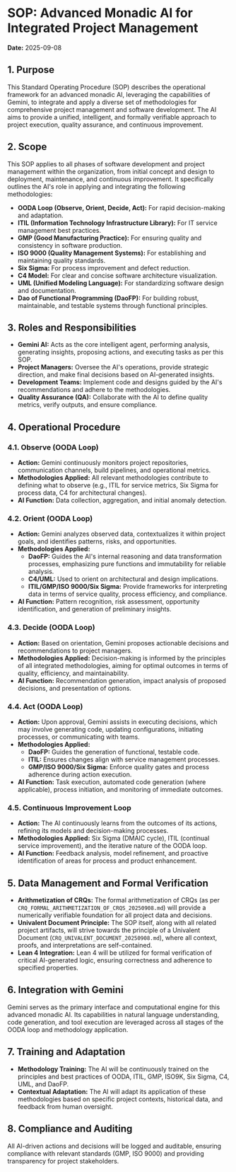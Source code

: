 # SOP: Advanced Monadic AI for Integrated Project Management

**Date:** 2025-09-08

## 1. Purpose

This Standard Operating Procedure (SOP) describes the operational framework for an advanced monadic AI, leveraging the capabilities of Gemini, to integrate and apply a diverse set of methodologies for comprehensive project management and software development. The AI aims to provide a unified, intelligent, and formally verifiable approach to project execution, quality assurance, and continuous improvement.

## 2. Scope

This SOP applies to all phases of software development and project management within the organization, from initial concept and design to deployment, maintenance, and continuous improvement. It specifically outlines the AI's role in applying and integrating the following methodologies:

*   **OODA Loop (Observe, Orient, Decide, Act):** For rapid decision-making and adaptation.
*   **ITIL (Information Technology Infrastructure Library):** For IT service management best practices.
*   **GMP (Good Manufacturing Practice):** For ensuring quality and consistency in software production.
*   **ISO 9000 (Quality Management Systems):** For establishing and maintaining quality standards.
*   **Six Sigma:** For process improvement and defect reduction.
*   **C4 Model:** For clear and concise software architecture visualization.
*   **UML (Unified Modeling Language):** For standardizing software design and documentation.
*   **Dao of Functional Programming (DaoFP):** For building robust, maintainable, and testable systems through functional principles.

## 3. Roles and Responsibilities

*   **Gemini AI:** Acts as the core intelligent agent, performing analysis, generating insights, proposing actions, and executing tasks as per this SOP.
*   **Project Managers:** Oversee the AI's operations, provide strategic direction, and make final decisions based on AI-generated insights.
*   **Development Teams:** Implement code and designs guided by the AI's recommendations and adhere to the methodologies.
*   **Quality Assurance (QA):** Collaborate with the AI to define quality metrics, verify outputs, and ensure compliance.

## 4. Operational Procedure

### 4.1. Observe (OODA Loop)

*   **Action:** Gemini continuously monitors project repositories, communication channels, build pipelines, and operational metrics.
*   **Methodologies Applied:** All relevant methodologies contribute to defining what to observe (e.g., ITIL for service metrics, Six Sigma for process data, C4 for architectural changes).
*   **AI Function:** Data collection, aggregation, and initial anomaly detection.

### 4.2. Orient (OODA Loop)

*   **Action:** Gemini analyzes observed data, contextualizes it within project goals, and identifies patterns, risks, and opportunities.
*   **Methodologies Applied:**
    *   **DaoFP:** Guides the AI's internal reasoning and data transformation processes, emphasizing pure functions and immutability for reliable analysis.
    *   **C4/UML:** Used to orient on architectural and design implications.
    *   **ITIL/GMP/ISO 9000/Six Sigma:** Provide frameworks for interpreting data in terms of service quality, process efficiency, and compliance.
*   **AI Function:** Pattern recognition, risk assessment, opportunity identification, and generation of preliminary insights.

### 4.3. Decide (OODA Loop)

*   **Action:** Based on orientation, Gemini proposes actionable decisions and recommendations to project managers.
*   **Methodologies Applied:** Decision-making is informed by the principles of all integrated methodologies, aiming for optimal outcomes in terms of quality, efficiency, and maintainability.
*   **AI Function:** Recommendation generation, impact analysis of proposed decisions, and presentation of options.

### 4.4. Act (OODA Loop)

*   **Action:** Upon approval, Gemini assists in executing decisions, which may involve generating code, updating configurations, initiating processes, or communicating with teams.
*   **Methodologies Applied:**
    *   **DaoFP:** Guides the generation of functional, testable code.
    *   **ITIL:** Ensures changes align with service management processes.
    *   **GMP/ISO 9000/Six Sigma:** Enforce quality gates and process adherence during action execution.
*   **AI Function:** Task execution, automated code generation (where applicable), process initiation, and monitoring of immediate outcomes.

### 4.5. Continuous Improvement Loop

*   **Action:** The AI continuously learns from the outcomes of its actions, refining its models and decision-making processes.
*   **Methodologies Applied:** Six Sigma (DMAIC cycle), ITIL (continual service improvement), and the iterative nature of the OODA loop.
*   **AI Function:** Feedback analysis, model refinement, and proactive identification of areas for process and product enhancement.

## 5. Data Management and Formal Verification

*   **Arithmetization of CRQs:** The formal arithmetization of CRQs (as per `CRQ_FORMAL_ARITHMETIZATION_OF_CRQS_20250908.md`) will provide a numerically verifiable foundation for all project data and decisions.
*   **Univalent Document Principle:** The SOP itself, along with all related project artifacts, will strive towards the principle of a Univalent Document (`CRQ_UNIVALENT_DOCUMENT_20250908.md`), where all context, proofs, and interpretations are self-contained.
*   **Lean 4 Integration:** Lean 4 will be utilized for formal verification of critical AI-generated logic, ensuring correctness and adherence to specified properties.

## 6. Integration with Gemini

Gemini serves as the primary interface and computational engine for this advanced monadic AI. Its capabilities in natural language understanding, code generation, and tool execution are leveraged across all stages of the OODA loop and methodology application.

## 7. Training and Adaptation

*   **Methodology Training:** The AI will be continuously trained on the principles and best practices of OODA, ITIL, GMP, ISO9K, Six Sigma, C4, UML, and DaoFP.
*   **Contextual Adaptation:** The AI will adapt its application of these methodologies based on specific project contexts, historical data, and feedback from human oversight.

## 8. Compliance and Auditing

All AI-driven actions and decisions will be logged and auditable, ensuring compliance with relevant standards (GMP, ISO 9000) and providing transparency for project stakeholders.
